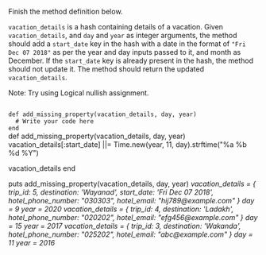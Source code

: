 Finish the method definition below.

`vacation_details` is a hash containing details of a vacation. Given `vacation_details`, and `day` and `year` as integer arguments, the method should add a `start_date` key in the hash with a date in the format of `"Fri Dec 07 2018"` as per the year and day inputs passed to it, and month as December. If the `start_date` key is already present in the hash, the method should not update it.
The method should return the updated `vacation_details`.

Note: Try using Logical nullish assignment.


<codeblock language="ruby" type="exercise" testMode="multipleInput">
<code>
def add_missing_property(vacation_details, day, year)
  # Write your code here
end
</code>

<solution>
def add_missing_property(vacation_details, day, year)
  vacation_details[:start_date] ||= Time.new(year, 11, day).strftime("%a %b %d %Y")

  vacation_details
end
</solution>

<testcases>
<caller>
puts add_missing_property(vacation_details, day, year)
</caller>
<testcase>
<i>
vacation_details = {
  trip_id: 5,
  destination: 'Wayanad',
  start_date: 'Fri Dec 07 2018',
  hotel_phone_number: "030303",
  hotel_email: "hij789@example.com"
}
day = 9
year = 2020
</i>
</testcase>
<testcase>
<i>
vacation_details = {
  trip_id: 4,
  destination: 'Ladakh',
  hotel_phone_number: "020202",
  hotel_email: "efg456@example.com"
}
day = 15
year = 2017
</i>
</testcase>
<testcase>
<i>
vacation_details = {
  trip_id: 3,
  destination: 'Wakanda',
  hotel_phone_number: "025202",
  hotel_email: "abc@example.com"
}
day = 11
year = 2016
</i>
</testcase>
</testcases>
</codeblock>
